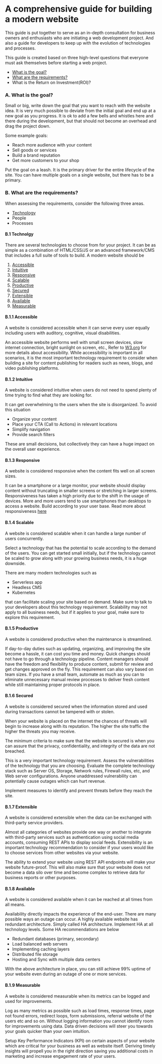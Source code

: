 # A comprehensive guide for building a modern website

This guide is put together to serve as an in-depth consultation for business owners and enthusiasts who are initiating a web development project. And also a guide for developers to keep up with the evolution of technologies and processes. 

This guide is created based on three high-level questions that everyone must ask themselves before starting a web project. 
* [What is the goal?](#a-what-is-the-goal)
* [What are the requirements?](#b-what-are-the-requirements)
* What is the Return on Investment(ROI)?

### **A. What is the goal?**
Small or big, write down the goal that you want to reach with the website idea. It is very much possible to deviate from the initial goal and end up at a new goal as you progress. It is ok to add a few bells and whistles here and there during the development, but that should not become an overhead and drag the project down. 

Some example goals:
* Reach more audience with your content
* Sell goods or services
* Build a brand reputation
* Get more customers to your shop

Put the goal on a leash. It is the primary driver for the entire lifecycle of the site. You can have multiple goals on a single website, but there has to be a primary.

### **B. What are the requirements?**
When assessing the requirements, consider the following three areas.
* [Technology](#b1technolgy)
* People
* Processes

#### **B.1 Technolgy**
There are several technologies to choose from for your project. It can be as simple as a combination of HTML/CSS/JS or an advanced framework/CMS that includes a full suite of tools to build. A modern website should be
1. [Accessible](#b11-accessible)
2. [Intuitive](#b12-intuitive)
3. [Responsive](#b13-responsive)
4. [Scalable](#b14-scalable)
5. [Productive](#b15-productive)
6. [Secured](#b16-secured)
7. [Extensible](#b17-extensible)
8. [Available](#b18-available)
9. [Measurable](#b19-measurable)

#### **B.1.1 Accessible**
A website is considered accessible when it can serve every user equally including users with auditory, cognitive, visual disabilities. 

An accessible website performs well with small screen devices, slow internet connection, bright sunlight on screen, etc., Refer to [W3.org](https://www.w3.org/WAI/fundamentals/accessibility-intro/#what) for more details about accessibility. While accessibility is important in all scenarios, it is the most important technology requirement to consider when building a site for content publishing for readers such as news, blogs, and video publishing platforms.

#### **B.1.2 Intuitive**
A website is considered intuitive when users do not need to spend plenty of time trying to find what they are looking for. 

It can get overwhelming to the users when the site is disorganized. To avoid this situation
* Organize your content
* Place your CTA (Call to Actions) in relevant locations
* Simplify navigation
* Provide search filters

These are small decisions, but collectively they can have a huge impact on the overall user experience.

#### **B.1.3 Responsive**
A website is considered responsive when the content fits well on all screen sizes. 

It can be a smartphone or a large monitor, your website should display content without truncating in smaller screens or stretching in larger screens. Responsiveness has taken a high priority due to the shift in the usage of devices. More and more users tend to use smartphones than desktops to access a website. Build according to your user base. 
Read more about responsiveness [here](https://en.wikipedia.org/wiki/Responsive_web_designhttp://)

#### **B.1.4 Scalable**
A website is considered scalable when it can handle a large number of users concurrently. 

Select a technology that has the potential to scale according to the demand of the users. You can get started small initially, but if the technology cannot be scaled to grow along with your growing business needs, it is a huge downside. 

There are many modern technologies such as 
* Serverless app
* Headless CMS
* Kubernetes 
 
that can facilitate scaling your site based on demand. Make sure to talk to your developers about this technology requirement. Scalability may not apply to all business needs, but if it applies to your goal, make sure to explore this requirement. 

#### **B.1.5 Productive**
A website is considered productive when the maintenance is streamlined. 

If day-to-day duties such as updating, organizing, and improving the site become a hassle, it can cost you time and money. Quick changes should not have to go through a technology pipeline. Content managers should have the freedom and flexibility to produce content, submit for review and get changes approved on the fly. This requirement can also vary based on team sizes. If you have a small team, automate as much as you can to eliminate unnecessary manual review processes to deliver fresh content while still maintaining proper protocols in place. 

#### **B.1.6 Secured**
A website is considered secured when the information stored and used during transactions cannot be tampered with or stolen. 

When your website is placed on the internet the chances of threats will begin to increase along with its reputation. The higher the site traffic the higher the threats you may receive. 

The minimum criteria to make sure that the website is secured is when you can assure that the privacy, confidentiality, and integrity of the data are not breached. 

This is a very important technology requirement. Assess the vulnerabilities of the technology that you are choosing. Evaluate the complete technology stack such as Server OS, Storage, Network rules, Firewall rules, etc, and Web server configurations. Anyone unaddressed vulnerability can potentially cause outages which can hurt revenue.

Implement measures to identify and prevent threats before they reach the site. 

#### **B.1.7 Extensible**
A website is considered extensible when the data can be exchanged with third-party service providers. 

Almost all categories of websites provide one way or another to integrate with third-party services such as authentication using social media accounts, consuming REST APIs to display social feeds. Extensibility is an important technology recommendation to consider if your users would like to choose services from other websites via your website. 

The ability to extend your website using REST API endpoints will make your website future-proof. This will also make sure that your website does not become a data silo over time and become complex to retrieve data for business reports or other purposes. 
#### **B.1.8 Available**
A website is considered available when it can be reached at all times from all means. 

Availability directly impacts the experience of the end-user. There are many possible ways an outage can occur. A highly available website has redundant architecture. Simply called HA architecture. Implement HA at all technology levels. Some HA recommendations are below

* Redundant databases (primary, secondary)
* Load balanced web servers
* Implementing caching layers
* Distributed file storage
* Hosting and Sync with multiple data centers

With the above architecture in place, you can still achieve 99% uptime of your website even during an outage of one or more services. 

#### **B.1.9 Measurable**
A website is considered measurable when its metrics can be logged and used for improvements.

Log as many metrics as possible such as load times, response times, page not found errors, redirect loops, form submissions, referral website of the users etc and so on. Without logging information you cannot identify room for improvements using data. Data driven decisions will steer you towards your goals quicker than your own intuition. 

Setup Key Performance Indicators (KPI) on certain aspects of your website which are critical for your business as well as website itself. Deriving timely insights will propell you in the right direction saving you additional costs in marketing and increase engagement rate of your users. 